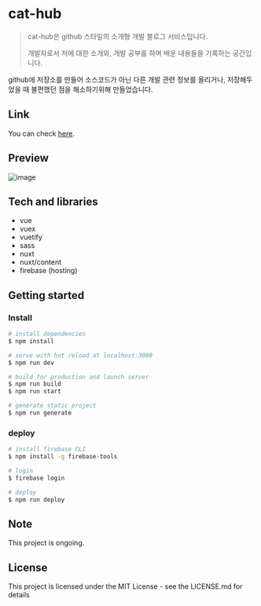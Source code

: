 # cat-hub

> cat-hub은 github 스타일의 소개형 개발 블로그 서비스입니다.
>
> 개발자로서 저에 대한 소개와, 개발 공부를 하며 배운 내용들을 기록하는 공간입니다.

github에 저장소를 만들어 소스코드가 아닌 다른 개발 관련 정보를 올리거나, 저장해두었을 때 불편했던 점을 해소하기위해 만들었습니다.

## Link

You can check [here](https://morethanmin.web.app).

## Preview

![image](https://user-images.githubusercontent.com/72514247/125021041-db206300-e0b4-11eb-999c-746476804ca5.png)

## Tech and libraries

- vue
- vuex
- vuetify
- sass
- nuxt
- nuxt/content
- firebase (hosting)

## Getting started

### Install

```bash
# install dependencies
$ npm install

# serve with hot reload at localhost:3000
$ npm run dev

# build for production and launch server
$ npm run build
$ npm run start

# generate static project
$ npm run generate
```

### deploy

```bash
# install firebase CLI
$ npm install -g firebase-tools

# login
$ firebase login

# deploy
$ npm run deploy

```

## Note

This project is ongoing.

## License

This project is licensed under the MIT License - see the LICENSE.md for details
